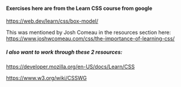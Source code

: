 #### Exercises here are from the Learn CSS course from google
https://web.dev/learn/css/box-model/

This was mentioned by Josh Comeau in the resources section here:
https://www.joshwcomeau.com/css/the-importance-of-learning-css/

##### I also want to work through these 2 resources:
https://developer.mozilla.org/en-US/docs/Learn/CSS

https://www.w3.org/wiki/CSSWG

